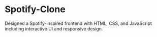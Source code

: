 # Spotify-Clone
Designed a Spotify-inspired frontend with HTML, CSS, and JavaScript including interactive UI and responsive design.
